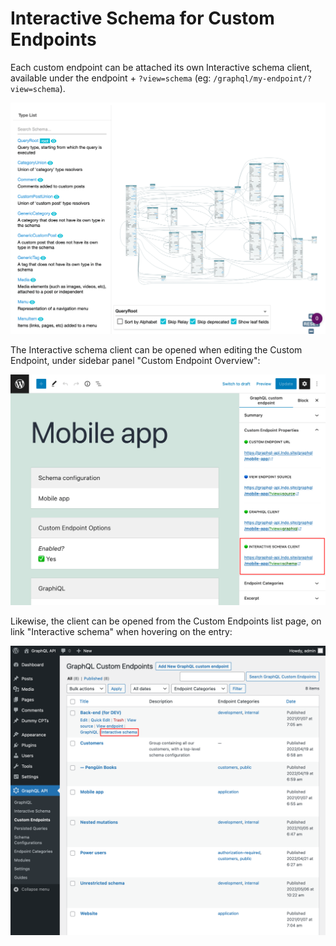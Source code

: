 # Interactive Schema for Custom Endpoints

Each custom endpoint can be attached its own Interactive schema client, available under the endpoint + `?view=schema` (eg: `/graphql/my-endpoint/?view=schema`).

![Custom endpoint's Interactive schema](../../images/custom-endpoint-interactive-schema.png "Custom endpoint's Interactive schema")

The Interactive schema client can be opened when editing the Custom Endpoint, under sidebar panel "Custom Endpoint Overview":

![Custom endpoint's link to the GraphiQL client in the editor](../../images/custom-endpoint-overview-interactive-schema.png "Custom endpoint's link to the GraphiQL client in the editor")

Likewise, the client can be opened from the Custom Endpoints list page, on link "Interactive schema" when hovering on the entry:

![Custom endpoint's link to the Interactive schema client](../../images/custom-endpoints-actions-interactive-schema.png "Custom endpoint's link to the Interactive schema client")
